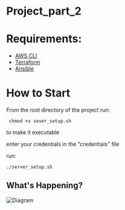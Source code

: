 # Project_part_2
[comment]: <> (https://markdown-it.github.io/)
# Requirements:
+ [AWS CLI](https://aws.amazon.com/cli/)
+ [Terraform](https://developer.hashicorp.com/terraform/tutorials/aws-get-started/install-cli)
+ [Ansible](https://docs.ansible.com/ansible/latest/installation_guide/intro_installation.html)

# How to Start

From the root directory of the project
run: 

     chmod +x sever_setup.sh 
to make it executable

enter your credentials in the "credentials" file

run:

    ./server_setup.sh

## What's Happening?
![Diagram](https://github.com/user-attachments/assets/b31bfc2d-34e0-4b89-a7db-14132693c40b)

